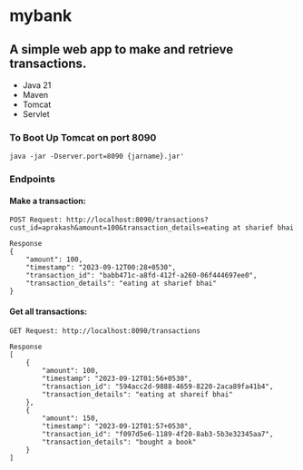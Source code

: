 # mybank

## A simple web app to make and retrieve transactions.

* Java 21
* Maven
* Tomcat
* Servlet

### To Boot Up Tomcat on port 8090
```
java -jar -Dserver.port=8090 {jarname}.jar'
```

### Endpoints

#### Make a transaction:
```
POST Request: http://localhost:8090/transactions?cust_id=aprakash&amount=100&transaction_details=eating at sharief bhai

Response
{
    "amount": 100,
    "timestamp": "2023-09-12T00:28+0530",
    "transaction_id": "babb471c-a8fd-412f-a260-06f444697ee0",
    "transaction_details": "eating at sharief bhai"
}
```

#### Get all transactions:
```
GET Request: http://localhost:8090/transactions

Response
[
    {
        "amount": 100,
        "timestamp": "2023-09-12T01:56+0530",
        "transaction_id": "594acc2d-9888-4659-8220-2aca89fa41b4",
        "transaction_details": "eating at shareif bhai"
    },
    {
        "amount": 150,
        "timestamp": "2023-09-12T01:57+0530",
        "transaction_id": "f097d5e6-1189-4f20-8ab3-5b3e32345aa7",
        "transaction_details": "bought a book"
    }
]
```